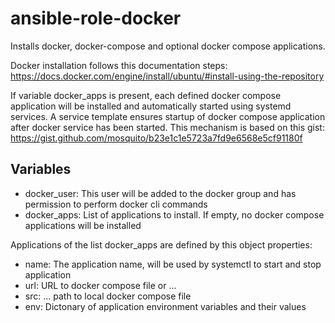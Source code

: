 # ansible-role-docker
Installs docker, docker-compose and optional docker compose applications.

Docker installation follows this documentation steps:
https://docs.docker.com/engine/install/ubuntu/#install-using-the-repository

If variable docker_apps is present, each defined docker compose application will be installed and automatically started using systemd services. A service template ensures startup of docker compose application after docker service has been started. This mechanism is based on this gist:
https://gist.github.com/mosquito/b23e1c1e5723a7fd9e6568e5cf91180f

## Variables

* docker_user: This user will be added to the docker group and has permission to perform docker cli commands
* docker_apps: List of applications to install. If empty, no docker compose applications will be installed

Applications of the list docker_apps are defined by this object properties:

* name: The application name, will be used by systemctl to start and stop application
* url: URL to docker compose file or ...
* src: ... path to local docker compose file
* env: Dictonary of application environment variables and their values